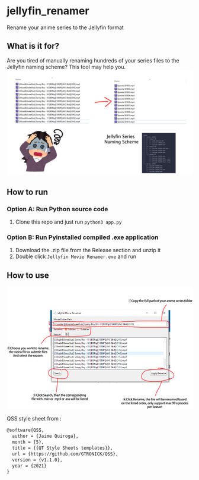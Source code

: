 # jellyfin_renamer
Rename your anime series to the Jellyfin format

## What is it for?
Are you tired of manually renaming hundreds of your series files to the Jellyfin naming scheme? 
This tool may help you.
![alt text](thumbnail.png)

## How to run
### Option A: Run Python source code
1. Clone this repo and just run `python3 app.py`


### Option B: Run Pyinstalled compiled .exe application
1. Download the .zip file from the Release section and unzip it
2. Double click `Jellyfin Movie Renamer.exe` and run

## How to use
![alt text](guide.png)


QSS style sheet from :
```
@software{QSS,
  author = {Jaime Quiroga},
  month = {5},
  title = {{QT Style Sheets templates}},
  url = {https://github.com/GTRONICK/QSS},
  version = {v1.1.0},
  year = {2021}
}
```
